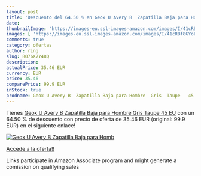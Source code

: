 ```yaml
---
layout: post
title: 'Descuento del 64.50 % en Geox U Avery B  Zapatilla Baja para Homb'
date: 
thumbnailImage: 'https://images-eu.ssl-images-amazon.com/images/I/41cRBf8GYoL._SL200_.jpg'
images: [ 'https://images-eu.ssl-images-amazon.com/images/I/41cRBf8GYoL._SL200_.jpg' ]
comments: true
category: ofertas
author: ring
slug: B076X7Y48Q
description:
actualPrice: 35.46 EUR
currency: EUR
price: 35.46
comparePrice: 99.9 EUR
inStock: true
prodname: Geox U Avery B  Zapatilla Baja para Hombre  Gris  Taupe   45 EU
---
```


Tienes [Geox U Avery B  Zapatilla Baja para Hombre  Gris  Taupe   45 EU](https://www.amazon.es/dp/B076X7Y48Q/?tag=tolees-21) con un 64.50 % de descuento con precio de oferta de 35.46 EUR (original: 99.9 EUR) en el siguiente enlace!

[![Geox U Avery B  Zapatilla Baja para Homb](https://images-eu.ssl-images-amazon.com/images/I/41cRBf8GYoL._SL200_.jpg)](https://www.amazon.es/dp/B076X7Y48Q/?tag=tolees-21)

[Accede a la oferta!!](https://www.amazon.es/dp/B076X7Y48Q/?tag=tolees-21)

Links participate in Amazon Associate program and might generate a comission on qualifying sales


